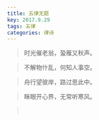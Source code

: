 ```yaml
---
title: 五律无题
key: 2017.9.29
tags: 五律
categories: 律诗
---
```


<blockquote class="blockquote-center">时光催老翁，蛩雁又秋声。
</blockquote>
<blockquote class="blockquote-center">不解物什乱，何知人事空。
</blockquote>
<blockquote class="blockquote-center">舟行望彼岸，路过思此中。
</blockquote>
<blockquote class="blockquote-center">眯眼开心界，无常听寒风。
</blockquote>
<blockquote class="blockquote-center"></br>
</blockquote>
